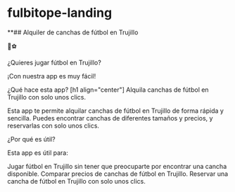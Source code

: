 # fulbitope-landing

**## Alquiler de canchas de fútbol en Trujillo

🥅⚽️

¿Quieres jugar fútbol en Trujillo?

¡Con nuestra app es muy fácil!

¿Qué hace esta app?
[h1 align="center"] Alquila canchas de fútbol en Trujillo con solo unos clics.

Esta app te permite alquilar canchas de fútbol en Trujillo de forma rápida y sencilla. Puedes encontrar canchas de diferentes tamaños y precios, y reservarlas con solo unos clics.

¿Por qué es útil?

Esta app es útil para:

Jugar fútbol en Trujillo sin tener que preocuparte por encontrar una cancha disponible.
Comparar precios de canchas de fútbol en Trujillo.
Reservar una cancha de fútbol en Trujillo con solo unos clics.